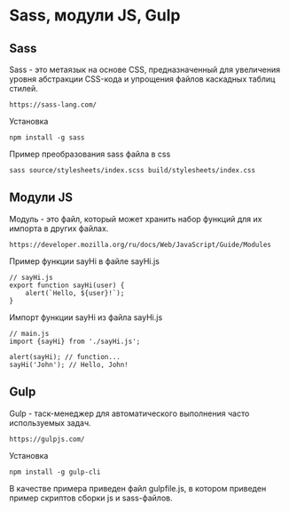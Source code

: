 # Sass, модули JS, Gulp

## Sass

Sass - это метаязык на основе CSS, предназначенный для увеличения уровня 
абстракции CSS-кода и упрощения файлов каскадных таблиц стилей.

    https://sass-lang.com/

Установка 

    npm install -g sass

Пример преобразования sass файла в css

    sass source/stylesheets/index.scss build/stylesheets/index.css

## Модули JS

Модуль - это файл, который может хранить набор функций для их импорта в
других файлах.

    https://developer.mozilla.org/ru/docs/Web/JavaScript/Guide/Modules

Пример функции sayHi в файле sayHi.js

    // sayHi.js
    export function sayHi(user) {
        alert(`Hello, ${user}!`);
    }

Импорт функции sayHi из файла sayHi.js

    // main.js
    import {sayHi} from './sayHi.js';

    alert(sayHi); // function...
    sayHi('John'); // Hello, John!

## Gulp 

Gulp - таск-менеджер для автоматического выполнения часто используемых задач.

    https://gulpjs.com/

Установка

    npm install -g gulp-cli   

В качестве примера приведен файл gulpfile.js, в котором приведен пример
скриптов сборки js и sass-файлов.
